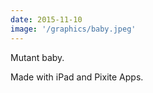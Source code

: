```yaml
---
date: 2015-11-10
image: '/graphics/baby.jpeg'
---
```


Mutant baby. 

Made with iPad and Pixite Apps.